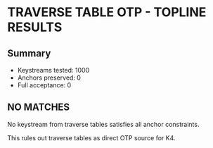# TRAVERSE TABLE OTP - TOPLINE RESULTS

## Summary

- Keystreams tested: 1000
- Anchors preserved: 0
- Full acceptance: 0

## NO MATCHES

No keystream from traverse tables satisfies all anchor constraints.

This rules out traverse tables as direct OTP source for K4.
